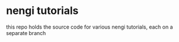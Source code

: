 # nengi tutorials
this repo holds the source code for various nengi tutorials, each on a separate branch
```
